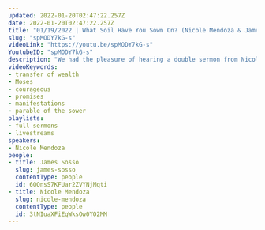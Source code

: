 ```yaml
---
updated: 2022-01-20T02:47:22.257Z
date: 2022-01-20T02:47:22.257Z
title: "01/19/2022 | What Soil Have You Sown On? (Nicole Mendoza & James Sosso)"
slug: "spMODY7kG-s"
videoLink: "https://youtu.be/spMODY7kG-s"
YoutubeID: "spMODY7kG-s"
description: "We had the pleasure of hearing a double sermon from Nicole and James. Nicole touched on the transfer of wealth and how Moses was to be courageous because he was led by God. Just like Moses, we are to be led by God to see the manifestation of the promises given to us. James spoke on the Parable of the Sower and how seeds fell on different types of soil. Based on the instruction that God has given us, we should take them and sow them in good soil consistently and not following the ways of the world. "
videoKeywords:
- transfer of wealth
- Moses
- courageous
- promises
- manifestations
- parable of the sower
playlists:
- full sermons
- livestreams
speakers:
- Nicole Mendoza
people:
- title: James Sosso
  slug: james-sosso
  contentType: people
  id: 6QQnsS7KFUar2ZVYNjMqti
- title: Nicole Mendoza
  slug: nicole-mendoza
  contentType: people
  id: 3tNIuaXFiEqWksOw0YO2MM
---
```

